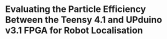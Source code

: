 # Evaluating the Particle Efficiency Between the Teensy 4.1 and UPduino v3.1 FPGA for Robot Localisation
